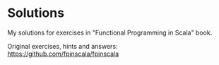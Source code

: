 # Solutions 

My solutions for exercises in "Functional Programming in Scala" book.

Original exercises, hints and answers: https://github.com/fpinscala/fpinscala
